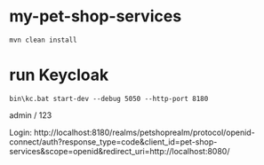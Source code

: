 # my-pet-shop-services

`mvn clean install`

# run Keycloak

`bin\kc.bat start-dev --debug 5050 --http-port 8180`

admin / 123

Login: http://localhost:8180/realms/petshoprealm/protocol/openid-connect/auth?response_type=code&client_id=pet-shop-services&scope=openid&redirect_uri=http://localhost:8080/